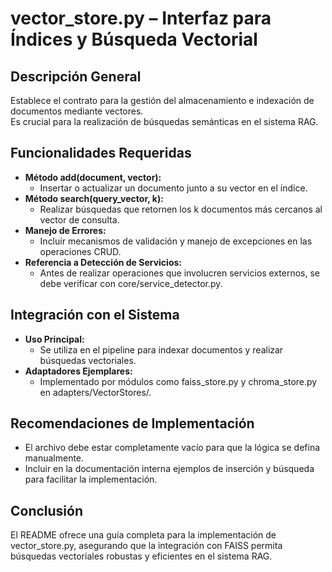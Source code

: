 # vector_store.py – Interfaz para Índices y Búsqueda Vectorial

## Descripción General
Establece el contrato para la gestión del almacenamiento e indexación de documentos mediante vectores.  
Es crucial para la realización de búsquedas semánticas en el sistema RAG.

## Funcionalidades Requeridas
- **Método add(document, vector):**  
  - Insertar o actualizar un documento junto a su vector en el índice.
- **Método search(query_vector, k):**  
  - Realizar búsquedas que retornen los k documentos más cercanos al vector de consulta.
- **Manejo de Errores:**  
  - Incluir mecanismos de validación y manejo de excepciones en las operaciones CRUD.
- **Referencia a Detección de Servicios:**  
  - Antes de realizar operaciones que involucren servicios externos, se debe verificar con core/service_detector.py.

## Integración con el Sistema
- **Uso Principal:**  
  - Se utiliza en el pipeline para indexar documentos y realizar búsquedas vectoriales.
- **Adaptadores Ejemplares:**  
  - Implementado por módulos como faiss_store.py y chroma_store.py en adapters/VectorStores/.

## Recomendaciones de Implementación
- El archivo debe estar completamente vacío para que la lógica se defina manualmente.
- Incluir en la documentación interna ejemplos de inserción y búsqueda para facilitar la implementación.

## Conclusión
El README ofrece una guía completa para la implementación de vector_store.py, asegurando que la integración con FAISS permita búsquedas vectoriales robustas y eficientes en el sistema RAG.
